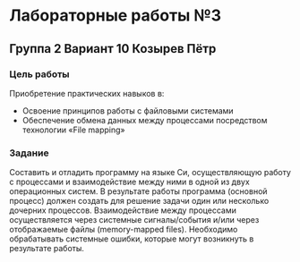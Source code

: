 # **Лабораторные работы №3**
## Группа 2 Вариант 10 Козырев Пётр

### **Цель работы**

Приобретение практических навыков в:
 - Освоение принципов работы с файловыми системами
 - Обеспечение обмена данных между процессами посредством технологии «File mapping»


### **Задание**

Составить и отладить программу на языке Си, осуществляющую работу с процессами и 
взаимодействие между ними в одной из двух операционных систем. В результате работы 
программа (основной процесс) должен создать для решение задачи один или несколько 
дочерних процессов. Взаимодействие между процессами осуществляется через системные 
сигналы/события и/или через отображаемые файлы (memory-mapped files).
Необходимо обрабатывать системные ошибки, которые могут возникнуть в результате работы.